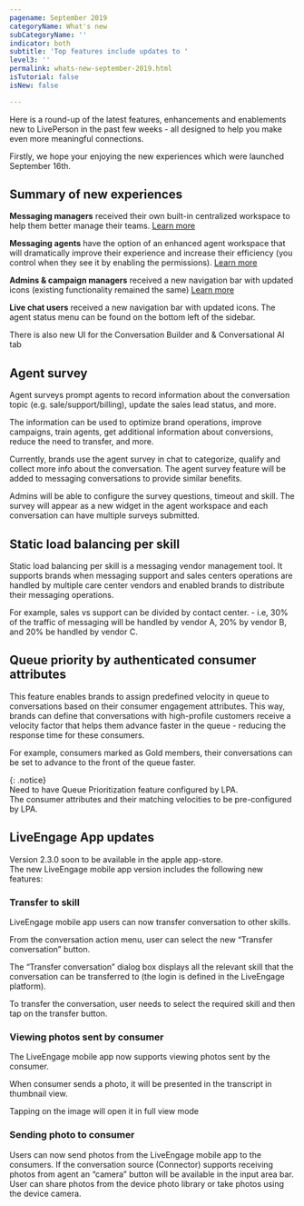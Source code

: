 ```yaml
---
pagename: September 2019
categoryName: What's new
subCategoryName: ''
indicator: both
subtitle: 'Top features include updates to '
level3: ''
permalink: whats-new-september-2019.html
isTutorial: false
isNew: false

---
```

Here is a round-up of the latest features, enhancements and enablements new to LivePerson in the past few weeks - all designed to help you make even more meaningful connections. 

Firstly, we hope your enjoying the new experiences which were launched September 16th. 

## Summary of new experiences 

**Messaging managers** received their own built-in centralized workspace to help them better manage their teams. [Learn more](https://knowledge.liveperson.com/messaging-managers-introducing-the-new-manager-workspace.html)

**Messaging agents** have the option of an enhanced agent workspace that will dramatically improve their experience and increase their efficiency (you control when they see it by enabling the permissions). [Learn more](https://knowledge.liveperson.com/messaging-agents-the-enhanced-agent-workspace.html)

**Admins & campaign managers** received a new navigation bar with updated icons (existing functionality remained the same) [Learn more](https://knowledge.liveperson.com/admins-campaign-managers-new-navigation.html)

**Live chat users** received a new navigation bar with updated icons. The agent status menu can be found on the bottom left of the sidebar.

There is also new UI for the Conversation Builder and & Conversational AI tab

## Agent survey 

Agent surveys prompt agents to record information about the conversation topic (e.g. sale/support/billing), update the sales lead status, and more.

The information can be used to optimize brand operations, improve campaigns, train agents, get additional information about conversions, reduce the need to transfer, and more.  

Currently, brands use the agent survey in chat to categorize, qualify and collect more info about the conversation. The agent survey feature will be added to messaging conversations to provide similar benefits.

Admins will be able to configure the survey questions, timeout and skill. The survey will appear as a new widget in the agent workspace and each conversation can have multiple surveys submitted.

## Static load balancing per skill

Static load balancing per skill is a messaging vendor management tool. It supports brands when messaging support and sales centers operations are handled by multiple care center vendors and enabled brands to distribute their messaging operations. 

For example, sales vs support can be divided by contact center. - i.e, 30% of the traffic of messaging will be handled by vendor A, 20% by vendor B, and 20% be handled by vendor C. 

## Queue priority by authenticated consumer attributes

This feature enables brands to assign predefined velocity in queue to conversations based on their consumer engagement attributes. This way, brands can define that conversations with high-profile customers receive a velocity factor that helps them advance faster in the queue - reducing the response time for these consumers. 

For example, consumers marked as Gold members, their conversations can be set to advance to the front of the queue faster. 

{: .notice}  
Need to have Queue Prioritization feature configured by LPA.   
The consumer attributes and their matching velocities to be pre-configured by LPA.

## LiveEngage App updates

Version 2.3.0 soon to be available in the apple app-store.   
The new LiveEngage mobile app version includes the following new features: 

### Transfer to skill 

LiveEngage mobile app users can now transfer conversation to other skills. 

From the conversation action menu, user can select the new “Transfer conversation” button. 

The “Transfer conversation” dialog box displays all the relevant skill that the conversation can be transferred to (the login is defined in the LiveEngage platform). 

To transfer the conversation, user needs to select the required skill and then tap on the transfer button.  

### Viewing photos sent by consumer 

The LiveEngage mobile app now supports viewing photos sent by the consumer. 

When consumer sends a photo, it will be presented in the transcript in thumbnail view. 

Tapping on the image will open it in full view mode 

### Sending photo to consumer 

Users can now send photos from the LiveEngage mobile app to the consumers. If the conversation source (Connector) supports receiving photos from agent an “camera” button will be available in the input area bar. User can share photos from the device photo library or take photos using the device camera.